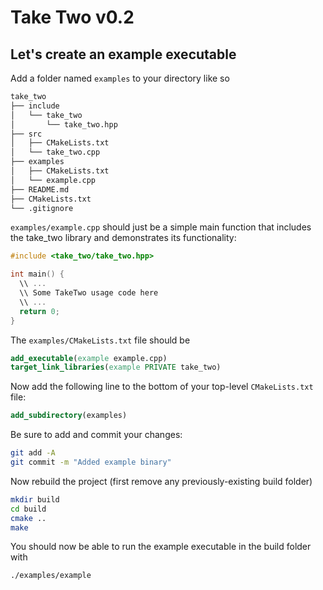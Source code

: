 # Take Two v0.2

## Let's create an example executable

Add a folder named `examples` to your directory like so

```bash
take_two
├── include
│   └── take_two
│       └── take_two.hpp
├── src
│   ├── CMakeLists.txt
│   └── take_two.cpp
├── examples
│   ├── CMakeLists.txt
│   └── example.cpp
├── README.md
├── CMakeLists.txt
└── .gitignore
```

`examples/example.cpp` should just be a simple main function that includes the take_two library and demonstrates its functionality:
```cpp
#include <take_two/take_two.hpp>

int main() {
  \\ ...
  \\ Some TakeTwo usage code here
  \\ ...
  return 0;
}
```

The `examples/CMakeLists.txt` file should be

```cmake
add_executable(example example.cpp)
target_link_libraries(example PRIVATE take_two)
```

Now add the following line to the bottom of your top-level `CMakeLists.txt` file:
```cmake
add_subdirectory(examples)
```

Be sure to add and commit your changes:

```bash
git add -A
git commit -m "Added example binary"
```

Now rebuild the project (first remove any previously-existing build folder)
```bash
mkdir build
cd build
cmake ..
make
```

You should now be able to run the example executable in the build folder with

```bash
./examples/example
```
